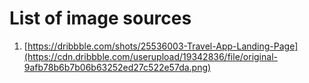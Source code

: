 # List of image sources

1. [https://dribbble.com/shots/25536003-Travel-App-Landing-Page](https://cdn.dribbble.com/userupload/19342836/file/original-9afb78b6b7b06b63252ed27c522e57da.png)
